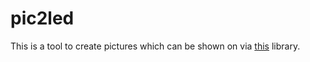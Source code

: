 # pic2led
This is a tool to create pictures which can be shown on via [this](https://github.com/CamelCaseName/HUB75nano) library.
